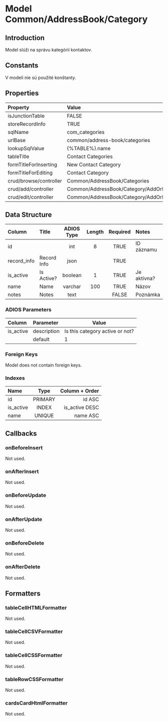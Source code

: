 # Model Common/AddressBook/Category

## Introduction
Model slúži na správu kategórií kontaktov.

## Constants
V modeli nie sú použité konštanty.

## Properties

| Property               | Value                                 |
| :--------------------- | :------------------------------------ |
| isJunctionTable        | FALSE                                 |
| storeRecordInfo        | TRUE                                  |
| sqlName                | com_categories                        |
| urlBase                | common/address-book/categories        |
| lookupSqlValue         | {%TABLE%}.name                        |
| tableTitle             | Contact Categories                    |
| formTitleForInserting  | New Contact Category                  |
| formTitleForEditing    | Contact Category                      |
| crud/browse/controller | Common/AddressBook/Categories         |
| crud/add/controller    | Common/AddressBook/Category/AddOrEdit |
| crud/edit/controller   | Common/AddressBook/Category/AddOrEdit |

## Data Structure
| Column      | Title       | ADIOS Type | Length | Required | Notes       |
| :---------- | :---------- | :--------: | :----: | :------: | :---------- |
| id          |             |    int     |   8    |   TRUE   | ID záznamu  |
| record_info | Record Info |    json    |        |   TRUE   |             |
| is_active   | Is Active?  |  boolean   |   1    |   TRUE   | Je aktívna? |
| name        | Name        |  varchar   |  100   |   TRUE   | Názov       |
| notes       | Notes       |    text    |        |  FALSE   | Poznámka    |


### ADIOS Parameters
| Column    | Parameter   | Value                           |
| :-------- | :---------- | ------------------------------- |
| is_active | description | Is this category active or not? |
|           | default     | 1                               |

### Foreign Keys
Model does not contain foreign keys.

### Indexes
| Name      |  Type   | Column + Order |
| :-------- | :-----: | -------------: |
| id        | PRIMARY |         id ASC |
| is_active |  INDEX  | is_active DESC |
| name      | UNIQUE  |       name ASC |

## Callbacks

### onBeforeInsert
Not used.

### onAfterInsert
Not used.

### onBeforeUpdate
Not used.

### onAfterUpdate
Not used.

### onBeforeDelete
Not used.

### onAfterDelete
Not used.

## Formatters

### tableCellHTMLFormatter
Not used.

### tableCellCSVFormatter
Not used.

### tableCellCSSFormatter
Not used.

### tableRowCSSFormatter
Not used.

### cardsCardHtmlFormatter
Not used.
